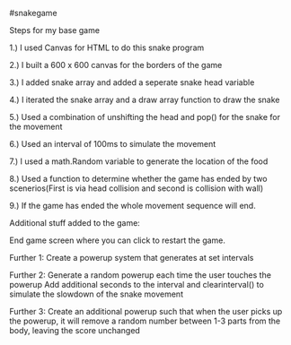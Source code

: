 #snakegame

Steps for my base game 

1.) I used Canvas for HTML to do this snake program

2.) I built a 600 x 600 canvas for the borders of the game

3.) I added snake array and added a seperate snake head variable

4.) I iterated the snake array and a draw array function to draw the snake 

5.) Used a combination of unshifting the head and pop() for the snake for the movement

6.) Used an interval of 100ms to simulate the movement 

7.) I used a math.Random variable to generate the location of the food 

8.) Used a function to determine whether the game has ended by two scenerios(First is via head collision and second is collision with wall) 

9.) If the game has ended the whole movement sequence will end.

Additional stuff added to the game:

End game screen where you can click to restart the game.

Further 1: Create a powerup system that generates at set intervals 

Further 2: Generate a random powerup each time the user touches the powerup Add additional seconds to the interval and clearinterval() to simulate the slowdown of the snake movement 

Further 3: Create an additional powerup such that when the user picks up the powerup, it will remove a random number between 1-3 parts from the body, leaving the score unchanged
